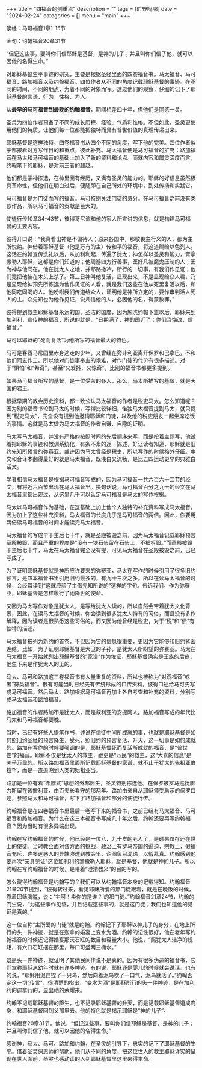 +++
title = "四福音的侧重点"
description = ""
tags = [旷野吗哪]
date = "2024-02-24"
categories = []
menu = "main"
+++


读经：马可福音1章1-15节  

金句：约翰福音20章31节  

“但记这些事，要叫你们信耶稣是基督，是神的儿子；并且叫你们信了他，就可以因他的名得生命。”

对耶稣基督生平事迹的研究，主要是根据圣经里面的四卷福音书。马太福音、马可福音、路加福音以及约翰福音。四位作者从不同的角度记载耶稣基督的事迹。在不同的时间，不同的地点，为着不同的对象而写。透过他们的观察，仔细的记下了耶稣基督的言语、行为、性格、为人。

从<b>最早的马可福音到最晚的约翰福音</b>，期间相差四十年，但他们是同感一灵。

圣灵为四位作者预备了不同的成长历程、经验、气质和性格。不但如此，圣灵更使用他们的特质，让他们每一位都能把独特而具有普世价值的真理传递出来。

耶稣基督是这样独特，四卷福音书从四个不同的角度，写下他的完美。四位作者似乎都按着对方写作目的和重点，彼此补充。马太福音便是马可福音的扩充；路加福音在马太和马可福音的基础上加入了新的资料和论点。而就内容和属灵深度而言，约翰笔下的耶稣，是对前三者的超越。

他们都是蒙神拣选，在神里面有经历，又满有圣灵的能力的。耶稣的好信息虽然极具革命性，但他们在明白过后，便随即在自己所处的环境中，到处传扬和实践它。

马可福音是为门徒而写的福音。马可特别关注门徒的身分。在马可福音之前没有类似作品，所以马可福音的贡献是巨大的。

使徒行传10章34-43节，彼得哥尼流和他的家人所宣讲的信息，就是构建马可福音的主要内容。

彼得开口说：“我真看出神是不偏待人；原来各国中，那敬畏主行义的人，都为主所悦纳。神借着耶稣基督（他是万有的主）传和平的福音，将这道赐给以色列人。这话在约翰宣传洗礼以后，从加利利起，传遍了犹太；神怎样以圣灵和能力，膏拿撒勒人耶稣，这都是你们知道的；他周游四方行善事，医好凡被魔鬼压制的人；因为神与他同在。他在犹太人之地，并耶路撒冷，所行的一切事，有我们作见证；他们竟把他挂在木头上杀了。第三日神叫他复活，显现出来，不是显现给众人看，乃是显现给神预先所拣选为他作见证的人看，就是我们这些在他从死里复活以后，和他同吃同喝的人。他吩咐我们传道给众人，证明他是神所立定的，要作审判活人死人的主。众先知也为他作见证，说凡信他的人，必因他的名，得蒙赦罪。”

彼得提到救主耶稣基督永远的国、圣洁的国度，因为施洗约翰下监以后，耶稣来到加利利，宣传神的福音，所说的就是，“日期满了，神的国近了；你们当悔改，信福音。”

马可以耶稣的“死而复活”为他所写的福音最大的特色。

马可是客西马尼园里赤身逃走的少年，又曾经在旁非利亚离开保罗和巴拿巴，不和他们同去作工。所以他对门徒事奉主的艰难，对作门徒的代价有很多描述。对于“惧怕”和“希奇”，甚至“又发抖，又惊奇”，比别的福音书都更多提到。

如果马可福音所写的基督，是一位受苦的仆人，那么，马太所描写的基督，就是天国的君王。

根据早期的教会历史资料，都一致公认马太福音的作者是税吏马太。怎么知道呢？因为别的福音书论到马太的时候，写得比较详细，惟独马太福音提到马太，就只提到“税吏马太”，完全没有提到他邀请耶稣和门徒，以及他的税吏朋友一起坐席吃饭的事情。这就是马太做为马太福音的作者自谦、自隐的证明。

马太写马太福音，并没有严格的按照时间的先后顺序来写，而是按着主题写，他试着把耶稣的事迹和教训系统化，有条不紊的逐一陈述，好让读者知道，耶稣就是旧约先知所预言的弥赛亚。或许因为马太曾经是税吏，所以写作的时候格外仔细。中文和合译本翻得最好的就是马太福音，既浅白又流畅，是比五四运动更早的典雅白话文。

学者相信马太福音是根据马可福音写成的，因为马可福音一共六百六十二节的经文，有将近六百节出现在马太福音里。换句话说，马可福音百分之九十的经文在马太福音里都出现过，从这里几乎可以认定马可福音是马太的写作根据。

马太以马可福音作为基础，在这基础上加上他个人独特的补充资料写成马太福音。因为加上了这些补充资料，马太福音的长度几乎是马可福音的两倍。因此，你要用两倍读马可福音的时间才能读完马太福音。

马太福音的写成早于主后七十年，就是圣殿被毁之前，因为马太福音记载耶稣预言圣殿被毁，而且严重的程度是“没有一块石头留在石头上，不被拆毁。”而圣殿被毁于主后七十年，马太在马太福音完全没有提，可见马太福音在圣殿被毁之前，已经写成了。

为了证明耶稣基督就是神所应许要来的弥赛亚，马太在写作的时候引用了很多旧约预言，是四本福音书里引用旧约最多的，有九十三次之多。所以在读马太福音的时候，会经常读到“这就应验了主借先知所说的”这样的字句。告诉我们，作为弥赛亚，耶稣基督是怎样履行了祂降世的使命。

又因为马太写作对象是犹太人，是写给犹太人读的，所以自然会带着犹太文化背景，因此，在读马太福音的时候，你会读到很多犹太人特有的习俗，而且没有多作解释，因为读者是很熟悉这些习俗的。而又因为他曾经是税吏，对于“税”和“债”有独特的描述。

马太福音被列为新约的首卷，不但因为它的信息很重要，更因为它能够和旧约紧密连结。比如，为了证明耶稣基督是大卫的子孙，是犹太人所盼望的弥赛亚。马太在马太福音一开始就列出耶稣基督的“家谱”作为佐证，耶稣基督确实是王族的后裔，他生下来是作犹太人的王的。

马太、马可和路加这三卷福音书有大量重复的资料，所以也被称为“对观福音”或者“符类福音”。很有可能当时已经先有传统形成的口传资料，彼得口述给马可先写成马可福音。然后马太、路加根据马可福音再加上各自考查和补充的资料，分别写成马太福音和路加福音。

路加福音的作者路加不是犹太人，而是叙利亚的安提阿人。路加福音写成的年代比马太和马可福音都要晚。

当时，已经有好些人提笔作书，述说在信徒中间所成就的事，也就是耶稣基督是如何照旧约圣经的预言降生，受死，照旧约的预言复活、升天，这一切事是如何成就的。路加在写作的时候要强调的是，耶稣基督死而复活所成就的福音，是“普世性”的福音。耶稣不仅是犹太人的救主，祂更是“万民”的救主，这“大喜的信息”是关乎万民的。所以路加福音里面所记载耶稣基督的家谱，就不止于犹太的先祖亚伯拉罕，而是一直追溯到人类的始祖亚当。

路加是一位有着“希腊式”思想的外邦医生，圣灵特别拣选他。在保罗被罗马巡抚腓力斯留在该撒利亚，由百夫长看守的那两年。路加由亲自从耶稣领受启示的保罗口述，参照马太和马可福音，写下了路加福音和部分的使徒行传。

约翰福音是在四卷福音书里最后一卷写下来的福音书，之前已经有马太福音、马可福音和路加福音。为什么在这三本福音书写成几十年之后，约翰还要再写约翰福音？因为当时有很多异端出现。

约翰在写约翰福音的时候，他已经是一位八、九十岁的老人了，是硕果仅存还在世上的使徒。当时教会面对各方面的挑战，政治上有罗马帝国的逼迫，宗教上，假福音充斥，许多迷惑人的异端渗透到教会里，企图鱼目混珠，以假乱真。约翰感到他要再次“亲身见证”这位加利利的拿撒勒人耶稣，就是基督，他就是神的儿子。所以约翰在写约翰福音的时候，是带着“澄清教义”的目的写的。

怎么晓得约翰福音是约翰写的？我们可以从约翰福音本身的记载得知。约翰福音21章20节提到，“彼得转过来，看见耶稣所爱的那门徒跟着，就是在晚饭的时候，靠着耶稣胸膛，说：‘主阿！卖你的是谁？’的那门徒。”约翰福音21章24节，约翰的门生说，“为这些事作见证，并且记载这些事的，就是这门徒；我们也知道他的见证是真的。”

这一位自称“主所爱的门徒”就是约翰。约翰记下了耶稣以神儿子的身分，在地上所行的头一件神迹，就是在迦拿的婚宴上变水为酒。约翰的记性很好，他在老年写约翰福音的时候还记得婚宴那天石缸的数目和容量大小。他说，“照犹太人洁净的规矩，有六口石缸摆在那里，每口可盛两三桶水。”

既是头一件神迹，就证明了其他民间传说不是真的。因为有很多伪造的福音书，它们宣称耶稣从幼年时就有许多神迹。有的说，耶稣还是婴儿的时候就会说话。也有的说，“耶稣用泥巴捏了一只鸟，然后向着泥鸟吹了一口气，泥鸟就活了。”约翰否定这一切“传言”，很清楚的指出，“变水为酒”是耶稣所行的头一件神迹，是在加利利的迦拿行的，显出祂的荣耀来。

约翰不记载耶稣基督的降生，也不记录耶稣基督的升天，而是记载耶稣基督道成肉身，和耶稣基督回到父那里去。他的特色就是揭示耶稣是“神的儿子”。

约翰福音20章31节，他说，“但记这些事，要叫你们信耶稣是基督，是神的儿子；并且叫你们信了他，就可以因他的名得生命。”

感谢神，马太、马可、路加和约翰，在圣灵的引导下，忠实的记下了耶稣基督的生平。借着圣灵保惠师的帮助，他们从不同的角度，把这位世人的救主耶稣详实的呈现在世人面前。圣灵也感动读的人到耶稣基督里这里来得生命。


